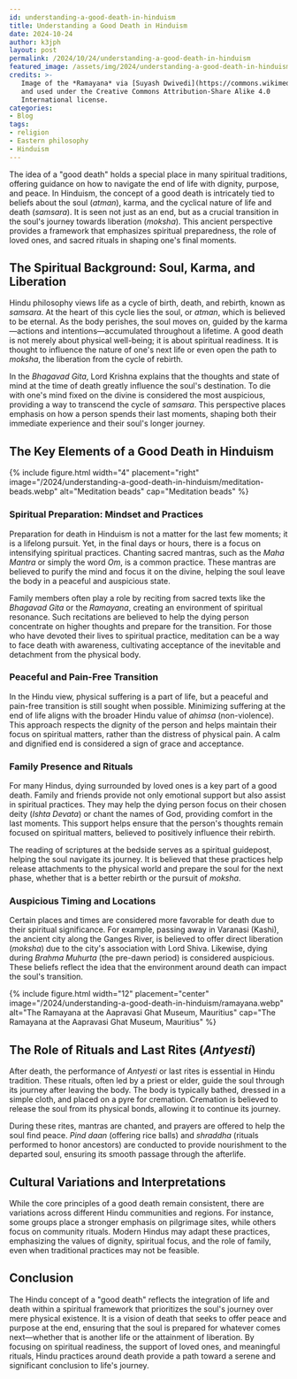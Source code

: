 ```yaml
---
id: understanding-a-good-death-in-hinduism
title: Understanding a Good Death in Hinduism
date: 2024-10-24
author: k3jph
layout: post
permalink: /2024/10/24/understanding-a-good-death-in-hinduism
featured_image: /assets/img/2024/understanding-a-good-death-in-hinduism.webp
credits: >-
   Image of the *Ramayana* via [Suyash Dwivedi](https://commons.wikimedia.org/wiki/File:Ramayan_Aapravasi_Ghat_Museum,_Mauritius_%2837%29.jpg)
   and used under the Creative Commons Attribution-Share Alike 4.0
   International license.  
categories:
- Blog 
tags:
- religion
- Eastern philosophy
- Hinduism
---
```


The idea of a "good death" holds a special place in many spiritual
traditions, offering guidance on how to navigate the end of life with
dignity, purpose, and peace. In Hinduism, the concept of a good death is
intricately tied to beliefs about the soul (*atman*), karma, and the
cyclical nature of life and death (*samsara*). It is seen not just as an
end, but as a crucial transition in the soul's journey towards
liberation (*moksha*). This ancient perspective provides a framework
that emphasizes spiritual preparedness, the role of loved ones, and
sacred rituals in shaping one's final moments.

## The Spiritual Background: Soul, Karma, and Liberation

Hindu philosophy views life as a cycle of birth, death, and rebirth,
known as *samsara*. At the heart of this cycle lies the soul, or
*atman*, which is believed to be eternal. As the body perishes, the soul
moves on, guided by the karma—actions and intentions—accumulated
throughout a lifetime. A good death is not merely about physical
well-being; it is about spiritual readiness. It is thought to influence
the nature of one's next life or even open the path to *moksha*, the
liberation from the cycle of rebirth.

In the *Bhagavad Gita*, Lord Krishna explains that the thoughts and
state of mind at the time of death greatly influence the soul's
destination. To die with one's mind fixed on the divine is considered
the most auspicious, providing a way to transcend the cycle of
*samsara*. This perspective places emphasis on how a person spends their
last moments, shaping both their immediate experience and their soul's
longer journey.

## The Key Elements of a Good Death in Hinduism

{% include figure.html width="4" placement="right"
   image="/2024/understanding-a-good-death-in-hinduism/meditation-beads.webp" 
   alt="Meditation beads"
   cap="Meditation beads" %} 
   
### Spiritual Preparation: Mindset and Practices

Preparation for death in Hinduism is not a matter for the last few
moments; it is a lifelong pursuit. Yet, in the final days or hours,
there is a focus on intensifying spiritual practices. Chanting sacred
mantras, such as the *Maha Mantra* or simply the word *Om*, is a common
practice. These mantras are believed to purify the mind and focus it on
the divine, helping the soul leave the body in a peaceful and auspicious
state. 

Family members often play a role by reciting from sacred texts like the
*Bhagavad Gita* or the *Ramayana*, creating an environment of spiritual
resonance. Such recitations are believed to help the dying person
concentrate on higher thoughts and prepare for the transition. For those
who have devoted their lives to spiritual practice, meditation can be a
way to face death with awareness, cultivating acceptance of the
inevitable and detachment from the physical body.

### Peaceful and Pain-Free Transition

In the Hindu view, physical suffering is a part of life, but a peaceful
and pain-free transition is still sought when possible. Minimizing
suffering at the end of life aligns with the broader Hindu value of
*ahimsa* (non-violence). This approach respects the dignity of the
person and helps maintain their focus on spiritual matters, rather than
the distress of physical pain. A calm and dignified end is considered a
sign of grace and acceptance.

### Family Presence and Rituals

For many Hindus, dying surrounded by loved ones is a key part of a good
death. Family and friends provide not only emotional support but also
assist in spiritual practices. They may help the dying person focus on
their chosen deity (*Ishta Devata*) or chant the names of God, providing
comfort in the last moments. This support helps ensure that the person's
thoughts remain focused on spiritual matters, believed to positively
influence their rebirth.

The reading of scriptures at the bedside serves as a spiritual
guidepost, helping the soul navigate its journey. It is believed that
these practices help release attachments to the physical world and
prepare the soul for the next phase, whether that is a better rebirth or
the pursuit of *moksha*.

### Auspicious Timing and Locations

Certain places and times are considered more favorable for death due to
their spiritual significance. For example, passing away in Varanasi
(Kashi), the ancient city along the Ganges River, is believed to offer
direct liberation (*moksha*) due to the city's association with Lord
Shiva. Likewise, dying during *Brahma Muhurta* (the pre-dawn period) is
considered auspicious. These beliefs reflect the idea that the
environment around death can impact the soul's transition.

{% include figure.html width="12" placement="center"
   image="/2024/understanding-a-good-death-in-hinduism/ramayana.webp" 
   alt="The Ramayana at the Aapravasi Ghat Museum, Mauritius"
   cap="The Ramayana at the Aapravasi Ghat Museum, Mauritius" %} 

## The Role of Rituals and Last Rites (*Antyesti*)

After death, the performance of *Antyesti* or last rites is essential in
Hindu tradition. These rituals, often led by a priest or elder, guide
the soul through its journey after leaving the body. The body is
typically bathed, dressed in a simple cloth, and placed on a pyre for
cremation. Cremation is believed to release the soul from its physical
bonds, allowing it to continue its journey.

During these rites, mantras are chanted, and prayers are offered to help
the soul find peace. *Pind daan* (offering rice balls) and *shraddha*
(rituals performed to honor ancestors) are conducted to provide
nourishment to the departed soul, ensuring its smooth passage through
the afterlife.

## Cultural Variations and Interpretations

While the core principles of a good death remain consistent, there are
variations across different Hindu communities and regions. For instance,
some groups place a stronger emphasis on pilgrimage sites, while others
focus on community rituals. Modern Hindus may adapt these practices,
emphasizing the values of dignity, spiritual focus, and the role of
family, even when traditional practices may not be feasible.

## Conclusion

The Hindu concept of a "good death" reflects the integration of life and
death within a spiritual framework that prioritizes the soul's journey
over mere physical existence. It is a vision of death that seeks to
offer peace and purpose at the end, ensuring that the soul is prepared
for whatever comes next—whether that is another life or the attainment
of liberation. By focusing on spiritual readiness, the support of loved
ones, and meaningful rituals, Hindu practices around death provide a
path toward a serene and significant conclusion to life's journey.

